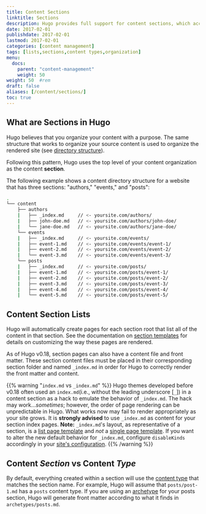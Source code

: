 ```yaml
---
title: Content Sections
linktitle: Sections
description: Hugo provides full support for content sections, which according to Hugo's default behavior, will reflect the architecture of the rendered website.
date: 2017-02-01
publishdate: 2017-02-01
lastmod: 2017-02-01
categories: [content management]
tags: [lists,sections,content types,organization]
menu:
  docs:
    parent: "content-management"
    weight: 50
weight: 50	#rem
draft: false
aliases: [/content/sections/]
toc: true
---
```


## What are Sections in Hugo

Hugo believes that you organize your content with a purpose. The same structure that works to organize your source content is used to organize the rendered site (see [directory structure][]).

Following this pattern, Hugo uses the top level of your content organization as the content **section**.

The following example shows a content directory structure for a website that has three sections: "authors," "events," and "posts":

```bash
.
└── content
    ├── authors
    |   ├── _index.md     // <- yoursite.com/authors/
    |   ├── john-doe.md   // <- yoursite.com/authors/john-doe/
    |   └── jane-doe.md   // <- yoursite.com/authors/jane-doe/
    └── events
    |   ├── _index.md     // <- yoursite.com/events/
    |   ├── event-1.md    // <- yoursite.com/events/event-1/
    |   ├── event-2.md    // <- yoursite.com/events/event-2/
    |   └── event-3.md    // <- yoursite.com/events/event-3/
    └── posts
    |   ├── _index.md     // <- yoursite.com/posts/
    |   ├── event-1.md    // <- yoursite.com/posts/event-1/
    |   ├── event-2.md    // <- yoursite.com/posts/event-2/
    |   ├── event-3.md    // <- yoursite.com/posts/event-3/
    |   ├── event-4.md    // <- yoursite.com/posts/event-4/
    |   └── event-5.md    // <- yoursite.com/posts/event-5/
```

## Content Section Lists

Hugo will automatically create pages for each section root that list all of the content in that section. See the documentation on [section templates][] for details on customizing the way these pages are rendered.

As of Hugo v0.18, section pages can also have a content file and front matter. These section content files must be placed in their corresponding section folder and named `_index.md` in order for Hugo to correctly render the front matter and content.

{{% warning "`index.md` vs `_index.md`" %}}
Hugo themes developed before v0.18 often used an `index.md`(i.e., without the leading underscore [`_`]) in a content section as a hack to emulate the behavior of `_index.md`. The hack may work...*sometimes*; however, the order of page rendering can be unpredictable in Hugo. What works now may fail to render appropriately as your site grows. It is **strongly advised** to use `_index.md` as content for your section index pages. **Note:** `_index.md`'s layout, as representative of a section, is a [list page template](/templates/section-templates/) and *not* a [single page template](/templates/single-page-templates/). If you want to alter the new default behavior for `_index.md`, configure `disableKinds` accordingly in your [site's configuration](/getting-started/configuration/).
{{% /warning %}}

## Content *Section* vs Content *Type*

By default, everything created within a section will use the [content type][] that matches the section name. For example, Hugo will assume that `posts/post-1.md` has a `posts` content type. If you are using an [archetype][] for your posts section, Hugo will generate front matter according to what it finds in `archetypes/posts.md`.

[archetype]: /content-management/archetypes/
[content type]: /content-management/types/
[directory structure]: /getting-started/directory-structure/
[section templates]: /templates/section-templates/


